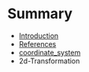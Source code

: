 # Summary

* [Introduction](README.md)
* [References](references.md)
* [coordinate\_system](coordinatesystem.md)
* 2d-Transformation

